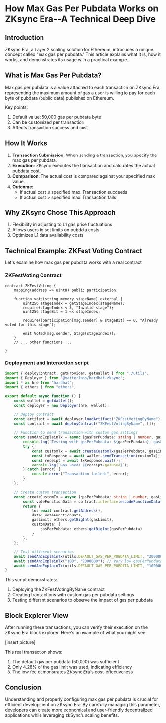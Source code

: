 # How Max Gas Per Pubdata Works on ZKsync Era--A Technical Deep Dive

## Introduction

ZKsync Era, a Layer 2 scaling solution for Ethereum, introduces a unique concept called "max gas per pubdata." This article explains what it is,
how it works, and demonstrates its usage with a practical example.

## What is Max Gas Per Pubdata?

Max gas per pubdata is a value attached to each transaction on ZKsync Era, representing the maximum amount of gas a user is willing to
pay for each byte of pubdata (public data) published on Ethereum.

Key points:

1. Default value: 50,000 gas per pubdata byte
2. Can be customized per transaction
3. Affects transaction success and cost

## How It Works

1. **Transaction Submission**: When sending a transaction, you specify the max gas per pubdata.
2. **Execution**: ZKsync executes the transaction and calculates the actual pubdata cost.
3. **Comparison**: The actual cost is compared against your specified max value.
4. **Outcome**:
   - If actual cost ≤ specified max: Transaction succeeds
   - If actual cost > specified max: Transaction fails

## Why ZKsync Chose This Approach

1. Flexibility in adjusting to L1 gas price fluctuations
2. Allows users to set limits on pubdata costs
3. Optimizes L1 data availability costs

## Technical Example: ZKFest Voting Contract

Let's examine how max gas per pubdata works with a real contract

### ZKFestVoting Contract

```solidity
contract ZKFestVoting {
    mapping(address => uint8) public participation;

    function vote(string memory stageName) external {
        uint256 stageIndex = getStageIndex(stageName);
        require(stageIndex < 3, "Invalid stage");
        uint256 stageBit = 1 << stageIndex;
        
        require((participation[msg.sender] & stageBit) == 0, "Already voted for this stage");

        emit Voted(msg.sender, Stage(stageIndex));
    }
    // ... other functions ...

}

```

### Deployment and interaction script

```typescript
import { deployContract, getProvider, getWallet } from "./utils";
import { Deployer } from "@matterlabs/hardhat-zksync";
import * as hre from "hardhat";
import { ethers } from "ethers";

export default async function () {
    const wallet = getWallet();
    const deployer = new Deployer(hre, wallet);
    
    // Deploy contract
    const artifact = await deployer.loadArtifact("ZKFestVotingByName");
    const contract = await deployContract("ZKFestVotingByName", []);

    // Function to send transaction with custom gas settings
    const sendAndExplainTx = async (gasPerPubdata: string | number, gasLimit: string | number) => {
        console.log(`Testing with gasPerPubdata: ${gasPerPubdata}, gasLimit: ${gasLimit}`);
        try {
            const customTx = await createCustomTx(gasPerPubdata, gasLimit);
            const txResponse = await wallet.sendTransaction(customTx);
            const receipt = await txResponse.wait();
            console.log(`Gas used: ${receipt.gasUsed}`);
        } catch (error) {
            console.error("Transaction failed:", error);
        }
    };

    // Create custom transaction
    const createCustomTx = async (gasPerPubdata: string | number, gasLimit: string | number) => {
        const voteFunctionData = contract.interface.encodeFunctionData("vote", ["Culture"]);
        return {
            to: await contract.getAddress(),
            data: voteFunctionData,
            gasLimit: ethers.getBigInt(gasLimit),
            customData: {
                gasPerPubdata: ethers.getBigInt(gasPerPubdata)
            }
        };
    };

    // Test different scenarios
    await sendAndExplainTx(utils.DEFAULT_GAS_PER_PUBDATA_LIMIT, "2000000");
    await sendAndExplainTx("100", "2000000"); // Very low gasPerPubdata
    await sendAndExplainTx(utils.DEFAULT_GAS_PER_PUBDATA_LIMIT, "100000000"); // Very high gasLimit
}
```

This script demonstrates:

1. Deploying the ZKFestVotingByName contract
2. Creating transactions with custom gas per pubdata settings
3. Testing different scenarios to observe the impact of gas per pubdata

## Block Explorer View

After running these transactions, you can verify their execution on the ZKsync Era block explorer. Here's an example of what you might see:

[insert picture]

This real transaction shows:

1. The default gas per pubdata (50,000) was sufficient
2. Only 4.28% of the gas limit was used, indicating efficiency
3. The low fee demonstrates ZKsync Era's cost-effectiveness

## Conclusion

Understanding and properly configuring max gas per pubdata is crucial for efficient development on ZKsync Era. By carefully managing this
parameter, developers can create more economical and user-friendly decentralized applications while leveraging zkSync's scaling benefits.
